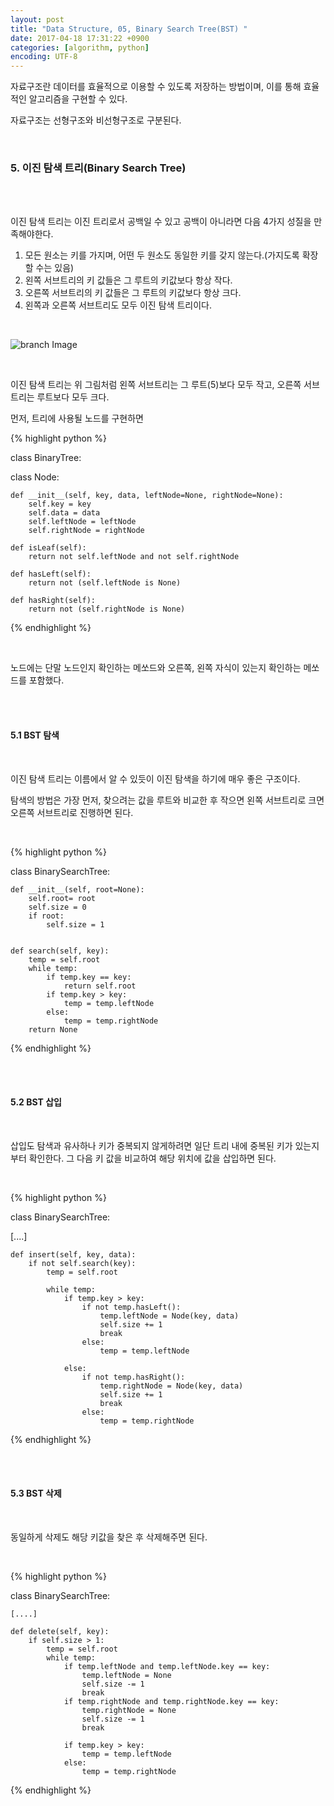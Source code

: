 ```yaml
---
layout: post
title: "Data Structure, 05, Binary Search Tree(BST) "
date: 2017-04-18 17:31:22 +0900
categories: [algorithm, python]
encoding: UTF-8
---
```


자료구조란 데이터를 효율적으로 이용할 수 있도록 저장하는 방법이며,
이를 통해 효율적인 알고리즘을 구현할 수 있다. 

자료구조는 선형구조와 비선형구조로 구분된다. 

<br/>


### 5. 이진 탐색 트리(Binary Search Tree)

<br/>
<br/>

이진 탐색 트리는 이진 트리로서 공백일 수 있고 공백이 아니라면 다음 4가지 성질을 만족해야한다. 

1. 모든 원소는 키를 가지며, 어떤 두 원소도 동일한 키를 갖지 않는다.(가지도록 확장할 수는 있음)
2. 왼쪽 서브트리의 키 값들은 그 루트의 키값보다 항상 작다.
3. 오른쪽 서브트리의 키 값들은 그 루트의 키값보다 항상 크다.
4. 왼쪽과 오른쪽 서브트리도 모두 이진 탐색 트리이다.  

<br/>


![branch Image](https://raw.githubusercontent.com/Sanghak-Lee/blog/master/static/img/_posts/BST01.png)

<br/>

이진 탐색 트리는 위 그림처럼 왼쪽 서브트리는 그 루트(5)보다 모두 작고, 오른쪽 서브트리는 루트보다 모두 크다. 


먼저, 트리에 사용될 노드를 구현하면 

{% highlight python %}

class BinaryTree:
    
   class Node:

    def __init__(self, key, data, leftNode=None, rightNode=None):
        self.key = key
        self.data = data
        self.leftNode = leftNode
        self.rightNode = rightNode

    def isLeaf(self):
        return not self.leftNode and not self.rightNode

    def hasLeft(self):
        return not (self.leftNode is None)

    def hasRight(self):
        return not (self.rightNode is None)


{% endhighlight %}

<br/>

노드에는 단말 노드인지 확인하는 메쏘드와 오른쪽, 왼쪽 자식이 있는지 확인하는 메쏘드를 포함했다.


<br/>
<br/>

#### 5.1 BST 탐색 

<br/>


이진 탐색 트리는 이름에서 알 수 있듯이 이진 탐색을 하기에 매우 좋은 구조이다.

탐색의 방법은 가장 먼저, 찾으려는 값을 루트와 비교한 후 작으면 왼쪽 서브트리로 크면 오른쪽 서브트리로 진행하면 된다.

<br/>

{% highlight python %}


class BinarySearchTree:

    def __init__(self, root=None):
        self.root= root
        self.size = 0
        if root:
            self.size = 1


    def search(self, key):
        temp = self.root
        while temp:
            if temp.key == key:
                return self.root
            if temp.key > key:
                temp = temp.leftNode
            else:
                temp = temp.rightNode
        return None    
    

{% endhighlight %}




<br/>
<br/>


#### 5.2 BST 삽입 

<br/>


삽입도 탐색과 유사하나 키가 중복되지 않게하려면 일단 트리 내에 중복된 키가 있는지부터 확인한다.
그 다음 키 값을 비교하여 해당 위치에 값을 삽입하면 된다.

<br/>

{% highlight python %}


class BinarySearchTree:

   [....]  

    def insert(self, key, data):
        if not self.search(key):
            temp = self.root

            while temp:
                if temp.key > key:
                    if not temp.hasLeft():
                        temp.leftNode = Node(key, data)
                        self.size += 1
                        break
                    else:
                        temp = temp.leftNode

                else:
                    if not temp.hasRight():
                        temp.rightNode = Node(key, data)
                        self.size += 1
                        break
                    else:
                        temp = temp.rightNode    


{% endhighlight %}




<br/>
<br/>


#### 5.3 BST 삭제

<br/>


동일하게 삭제도 해당 키값을 찾은 후 삭제해주면 된다.

<br/>

{% highlight python %}


class BinarySearchTree:

    [....]  

    def delete(self, key):
        if self.size > 1:
            temp = self.root
            while temp:
                if temp.leftNode and temp.leftNode.key == key:
                    temp.leftNode = None
                    self.size -= 1
                    break
                if temp.rightNode and temp.rightNode.key == key:
                    temp.rightNode = None
                    self.size -= 1
                    break

                if temp.key > key:
                    temp = temp.leftNode
                else:
                    temp = temp.rightNode  


{% endhighlight %}




<br/>
<br/>


